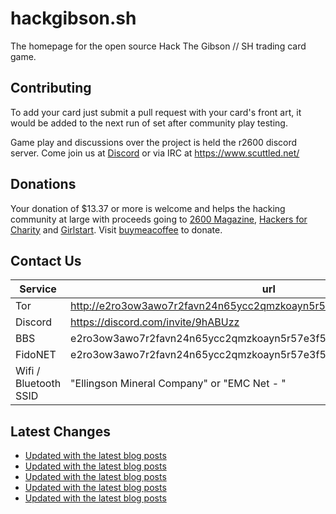 # hackgibson.sh
The homepage for the open source Hack The Gibson // SH trading card game.


## Contributing

To add your card just submit a pull request with your card's front art, it would be added to the next run of set after community play testing.

Game play and discussions over the project is held the r2600 discord server. Come join us at [Discord](https://discord.com/invite/9hABUzz) or via IRC at https://www.scuttled.net/


## Donations

Your donation of $13.37 or more is welcome and helps the hacking community at large with proceeds going to [2600 Magazine](https://2600.com/), [Hackers for Charity](https://hackersforcharity.org) and [Girlstart](https://girlstart.org).  Visit [buymeacoffee](https://www.buymeacoffee.com/hackgibson.sh) to donate.


## Contact Us

Service | url
-|-
Tor | http://e2ro3ow3awo7r2favn24n65ycc2qmzkoayn5r57e3f56nvjwdcgg32ad.onion
Discord | https://discord.com/invite/9hABUzz
BBS | e2ro3ow3awo7r2favn24n65ycc2qmzkoayn5r57e3f56nvjwdcgg32ad.onion:23
FidoNET | e2ro3ow3awo7r2favn24n65ycc2qmzkoayn5r57e3f56nvjwdcgg32ad.onion:24554
Wifi / Bluetooth SSID | "Ellingson Mineral Company" or "EMC Net - <fidonet address>"

## Latest Changes
<!-- BLOG-POST-LIST:START -->
- [Updated with the latest blog posts](https://github.com/DFW2600/hackgibson.sh/commit/c8bc59d14eb2e975d1a3eb19eaae3458f646fcb0)
- [Updated with the latest blog posts](https://github.com/DFW2600/hackgibson.sh/commit/f7c8fddc7ddfaf12f81533d5666219e36b76c934)
- [Updated with the latest blog posts](https://github.com/DFW2600/hackgibson.sh/commit/9859ec64faddc3f32d23fd62f249989327b68cae)
- [Updated with the latest blog posts](https://github.com/DFW2600/hackgibson.sh/commit/ceb81e40a7c62a90adacd35211320553a23ac79c)
- [Updated with the latest blog posts](https://github.com/DFW2600/hackgibson.sh/commit/68a80d0d327a9d76e8acce4bd5e00b60298cdd8f)
<!-- BLOG-POST-LIST:END -->
